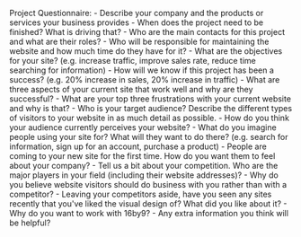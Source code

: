 Project Questionnaire:
	- Describe your company and the products or services your business provides
	- When does the project need to be finished? What is driving that?
	- Who are the main contacts for this project and what are their roles?
	- Who will be responsible for maintaining the website and how much time do they have for it?
	- What are the objectives for your site? (e.g. increase traffic, improve sales rate, reduce time searching for information)
	- How will we know if this project has been a success? (e.g. 20% increase in sales, 20% increase in traffic)
	- What are three aspects of your current site that work well and why are they successful?
	- What are your top three frustrations with your current website and why is that?
	- Who is your target audience? Describe the different types of visitors to your website in as much detail as possible. 
	- How do you think your audience currently perceives your website?
	- What do you imagine people using your site for? What will they want to do there? (e.g. search for information, sign up for an account, purchase a product)
	- People are coming to your new site for the first time. How do you want them to feel about your company?
	- Tell us a bit about your competition. Who are the major players in your field (including their website addresses)? 
	- Why do you believe website visitors should do business with you rather than with a competitor?
	- Leaving your competitors aside, have you seen any sites recently that you've liked the visual design of? What did you like about it?
	- Why do you want to work with 16by9?
	- Any extra information you think will be helpful?
